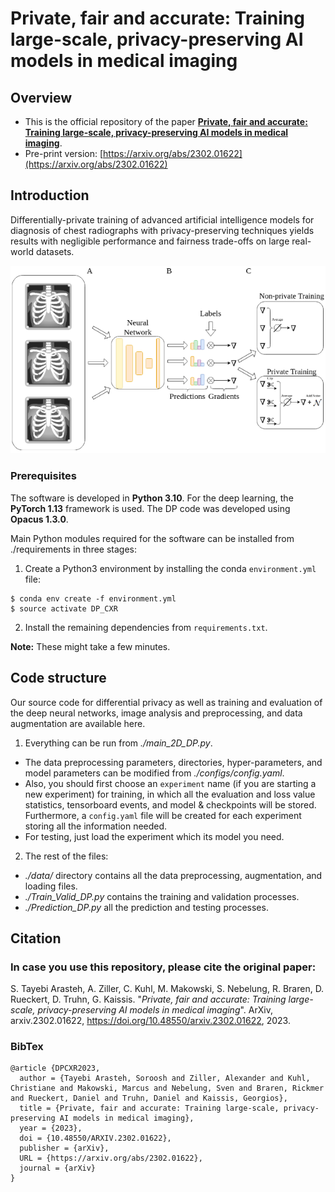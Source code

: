 # Private, fair and accurate: Training large-scale, privacy-preserving AI models in medical imaging


Overview
------

* This is the official repository of the paper [**Private, fair and accurate: Training large-scale, privacy-preserving AI models in medical imaging**](https://arxiv.org/abs/2302.01622).
* Pre-print version: [https://arxiv.org/abs/2302.01622](https://arxiv.org/abs/2302.01622)



Introduction
------
Differentially-private training of advanced artificial intelligence models for diagnosis of chest radiographs with privacy-preserving techniques yields results with negligible performance and fairness trade-offs on large real-world datasets.


![](./intro.png)


### Prerequisites

The software is developed in **Python 3.10**. For the deep learning, the **PyTorch 1.13** framework is used. The DP code was developed using **Opacus 1.3.0**.



Main Python modules required for the software can be installed from ./requirements in three stages:

1. Create a Python3 environment by installing the conda `environment.yml` file:

```
$ conda env create -f environment.yml
$ source activate DP_CXR
```


2. Install the remaining dependencies from `requirements.txt`.


**Note:** These might take a few minutes.


Code structure
---

Our source code for differential privacy as well as training and evaluation of the deep neural networks, image analysis and preprocessing, and data augmentation are available here.

1. Everything can be run from *./main_2D_DP.py*. 
* The data preprocessing parameters, directories, hyper-parameters, and model parameters can be modified from *./configs/config.yaml*.
* Also, you should first choose an `experiment` name (if you are starting a new experiment) for training, in which all the evaluation and loss value statistics, tensorboard events, and model & checkpoints will be stored. Furthermore, a `config.yaml` file will be created for each experiment storing all the information needed.
* For testing, just load the experiment which its model you need.

2. The rest of the files:
* *./data/* directory contains all the data preprocessing, augmentation, and loading files.
* *./Train_Valid_DP.py* contains the training and validation processes.
* *./Prediction_DP.py* all the prediction and testing processes.


Citation
---

### In case you use this repository, please cite the original paper:

S. Tayebi Arasteh, A. Ziller, C. Kuhl, M. Makowski, S. Nebelung, R. Braren, D. Rueckert, D. Truhn, G. Kaissis. "*Private, fair and accurate: Training large-scale, privacy-preserving AI models in medical imaging*". ArXiv, arxiv.2302.01622, https://doi.org/10.48550/arxiv.2302.01622, 2023.


### BibTex

    @article {DPCXR2023,
      author = {Tayebi Arasteh, Soroosh and Ziller, Alexander and Kuhl, Christiane and Makowski, Marcus and Nebelung, Sven and Braren, Rickmer and Rueckert, Daniel and Truhn, Daniel and Kaissis, Georgios},
      title = {Private, fair and accurate: Training large-scale, privacy-preserving AI models in medical imaging},
      year = {2023},
      doi = {10.48550/ARXIV.2302.01622},
      publisher = {arXiv},
      URL = {https://arxiv.org/abs/2302.01622},
      journal = {arXiv}
    }

